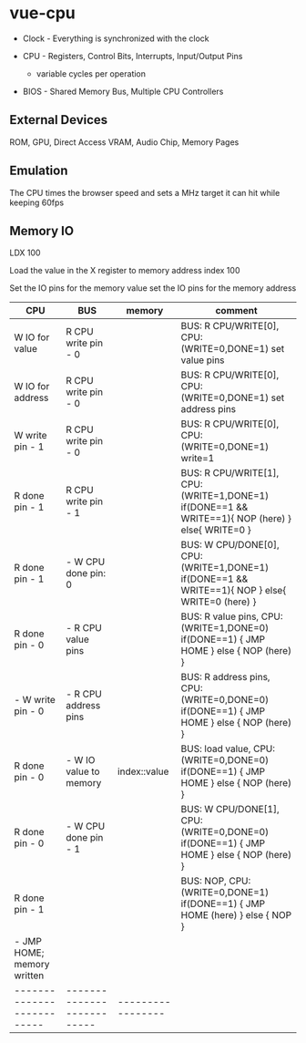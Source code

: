 # vue-cpu

* Clock - Everything is synchronized with the clock
* CPU - Registers, Control Bits, Interrupts, Input/Output Pins
  * variable cycles per operation

* BIOS - Shared Memory Bus, Multiple CPU Controllers

## External Devices
ROM, GPU, Direct Access VRAM, Audio Chip, Memory Pages

## Emulation
The CPU times the browser speed and sets a MHz target it can hit while keeping 60fps


## Memory IO

LDX 100

Load the value in the X register to memory address index 100

Set the IO pins for the memory value
set the IO pins for the memory address


| CPU                        | BUS                        | memory            | comment |
| -------------------------- | -------------------------- | ----------------- | ------- |
| W IO for value             | R CPU write pin - 0        |                   | BUS: R CPU/WRITE[0], CPU: (WRITE=0,DONE=1) set value pins
| W IO for address           | R CPU write pin - 0        |                   | BUS: R CPU/WRITE[0], CPU: (WRITE=0,DONE=1) set address pins
| W write pin - 1            | R CPU write pin - 0        |                   | BUS: R CPU/WRITE[0], CPU: (WRITE=0,DONE=1) write=1
| R done pin - 1             | R CPU write pin - 1        |                   | BUS: R CPU/WRITE[1], CPU: (WRITE=1,DONE=1) if(DONE==1 && WRITE==1){ NOP (here) } else{ WRITE=0 }
| R done pin - 1             | - W CPU done pin: 0        |                   | BUS: W CPU/DONE[0],  CPU: (WRITE=1,DONE=1) if(DONE==1 && WRITE==1){ NOP } else{ WRITE=0 (here) }
| R done pin - 0             | - R CPU value pins         |                   | BUS: R value pins,   CPU: (WRITE=1,DONE=0) if(DONE==1) { JMP HOME } else { NOP (here) }
| - W write pin - 0          | - R CPU address pins       |                   | BUS: R address pins, CPU: (WRITE=0,DONE=0) if(DONE==1) { JMP HOME } else { NOP (here) }
| R done pin - 0             | - W IO value to memory     | index::value      | BUS: load value,     CPU: (WRITE=0,DONE=0) if(DONE==1) { JMP HOME } else { NOP (here) }
| R done pin - 0             | - W CPU done pin - 1       |                   | BUS: W CPU/DONE[1],  CPU: (WRITE=0,DONE=0) if(DONE==1) { JMP HOME } else { NOP (here) }
| R done pin - 1             |                            |                   | BUS: NOP,            CPU: (WRITE=0,DONE=1) if(DONE==1) { JMP HOME (here) } else { NOP }
| - JMP HOME; memory written |                            |                   |
| -------------------------- | -------------------------- | ----------------- |
